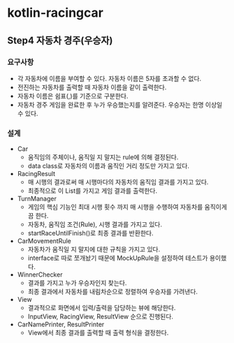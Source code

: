 # kotlin-racingcar

## Step4 자동차 경주(우승자)

### 요구사항

- 각 자동차에 이름을 부여할 수 있다. 자동차 이름은 5자를 초과할 수 없다.
- 전진하는 자동차를 출력할 때 자동차 이름을 같이 출력한다.
- 자동차 이름은 쉼표(,)를 기준으로 구분한다.
- 자동차 경주 게임을 완료한 후 누가 우승했는지를 알려준다. 우승자는 한명 이상일 수 있다.

### 설계 

- Car
     - 움직임의 주체이나, 움직일 지 말지는 rule에 의해 결정된다. 
     - data class로 자동차의 이름과 움직인 거리 정도만 가지고 있다.
- RacingResult
    - 매 시행의 결과로써 매 시행마다의 자동차의 움직임 결과를 가지고 있다.
    - 최종적으로 이 List<RacingResult>를 가지고 게임 결과를 출력한다. 
- TurnManager
    - 게임의 핵심 기능인 최대 시행 횟수 까지 매 시행을 수행하여 자동차를 움직이게끔 한다.
    - 자동차, 움직임 조건(Rule), 시행 결과를 가지고 있다.
    - startRaceUntilFinish()로 최종 결과를 반환한다.
- CarMovementRule
    - 자동차가 움직일 지 말지에 대한 규칙을 가지고 있다.
    - interface로 따로 쪼개놨기 때문에 MockUpRule을 설정하여 테스트가 용이했다.
- WinnerChecker
    - 결과를 가지고 누가 우승자인지 찾는다.
    - 최종 결과에서 자동차를 내림차순으로 정렬하여 우승자를 가려낸다.
- View
    - 결과적으로 화면에서 입력/출력을 담당하는 뷰에 해당한다.
    - InputView, RacingView, ResultView 순으로 진행된다.
- CarNamePrinter, ResultPrinter
    - View에서 최종 결과를 출력할 때 출력 형식을 결정한다.
